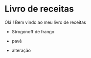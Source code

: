 # Livro de receitas

Olá ! Bem vindo ao meu livro de receitas 

- Strogonoff de frango

- pavê

- alteração

  
  
  
